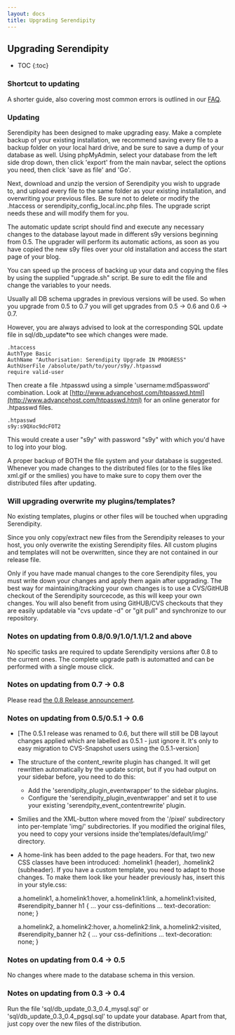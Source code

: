 ```yaml
---
layout: docs
title: Upgrading Serendipity
---
```


<h2>Upgrading Serendipity</h2>

* TOC
{:toc}

### Shortcut to updating

A shorter guide, also covering most common errors is outlined in our [FAQ](/docs/faq/index.html#A18).

### Updating

Serendipity has been designed to make upgrading easy. Make a complete backup of your existing installation, we recommend saving every file to a backup folder on your local hard drive, and be sure to save a dump of your database as well. Using phpMyAdmin, select your database from the left side drop down, then click 'export' from the main navbar, select the options you need, then click 'save as file' and 'Go'.

Next, download and unzip the version of Serendipity you wish to upgrade to, and upload every file to the same folder as your existing installation, and overwriting your previous files. Be sure not to delete or modify the .htaccess or serendipity\_config\_local.inc.php files. The upgrade script needs these and will modify them for you.

The automatic update script should find and execute any necessary changes to the database layout made in different s9y versions beginning from 0.5. The upgrader will perform its automatic actions, as soon as you have copied the new s9y files over your old installation and access the start page of your blog.

You can speed up the process of backing up your data and copying the files by using the supplied "upgrade.sh" script. Be sure to edit the file and change the variables to your needs.

Usually all DB schema upgrades in previous versions will be used. So when you upgrade from 0.5 to 0.7 you will get upgrades from 0.5 -\> 0.6 and 0.6 -\> 0.7.

However, you are always advised to look at the corresponding SQL update file in sql/db\_update\*to see which changes were made.

    .htaccess
    AuthType Basic
    AuthName "Authorisation: Serendipity Upgrade IN PROGRESS"
    AuthUserFile /absolute/path/to/your/s9y/.htpasswd
    require valid-user

Then create a file .htpasswd using a simple 'username:md5password' combination. Look at [http://www.advancehost.com/htpasswd.html](http://www.advancehost.com/htpasswd.html) for an online generator for .htpasswd files.

    .htpasswd
    s9y:s9QXoc9dcFOT2

This would create a user "s9y" with password "s9y" with which you'd have to log into your blog.

A proper backup of BOTH the file system and your database is suggested. Whenever you made changes to the distributed files (or to the files like xml.gif or the smilies) you have to make sure to copy them over the distributed files after updating.

### Will upgrading overwrite my plugins/templates?

No existing templates, plugins or other files will be touched when upgrading Serendipity.

Since you only copy/extract new files from the Serendipity releases to your host, you only overwrite the existing Serendipity files. All custom plugins and templates will not be overwritten, since they are not contained in our release file.

Only if you have made manual changes to the core Serendipity files, you must write down your changes and apply them again after upgrading. The best way for maintaining/tracking your own changes is to use a CVS/GitHUB checkout of the Serendipity sourcecode, as this will keep your own changes. You will also benefit from using GitHUB/CVS checkouts that they are easily updatable via "cvs update -d" or "git pull" and synchronize to our repository.

### Notes on updating from 0.8/0.9/1.0/1.1/1.2 and above

No specific tasks are required to update Serendipity versions after 0.8 to the current ones. The complete upgrade path is automatted and can be performed with a single mouse click.

### Notes on updating from 0.7 -\> 0.8

Please read [the 0.8 Release announcement](/63.html).

### Notes on updating from 0.5/0.5.1 -\> 0.6

* [The 0.5.1 release was renamed to 0.6, but there will still be DB layout changes applied which are labelled as 0.5.1 - just ignore it. It's only to easy migration to CVS-Snapshot users using the 0.5.1-version]
* The structure of the content\_rewrite plugin has changed. It will get rewritten automatically by the update script, but if you had output on your sidebar before, you need to do this:
  * Add the 'serendipity\_plugin\_eventwrapper' to the sidebar plugins.
  * Configure the 'serendipity\_plugin\_eventwrapper' and set it to use your existing 'serendpity\_event\_contentrewrite' plugin.
* Smilies and the XML-button where moved from the '/pixel' subdirectory into per-template 'img/' subdirectories. If you modified the original files, you need to copy your versions inside the'templates/default/img/' directory.
* A home-link has been added to the page headers. For that, two new CSS classes have been introduced: .homelink1 (header), .homelink2 (subheader). If you have a custom template, you need to adapt to those changes. To make them look like your header previously has, insert this in your style.css:

    a.homelink1,
    a.homelink1:hover,
    a.homelink1:link,
    a.homelink1:visited,
    #serendipity_banner h1 {
    ... your css-definitions ...
    text-decoration: none;
    }

    a.homelink2,
    a.homelink2:hover,
    a.homelink2:link,
    a.homelink2:visited,
    #serendipity_banner h2 {
    ... your css-definitions ...
    text-decoration: none;
    }

### Notes on updating from 0.4 -\> 0.5

No changes where made to the database schema in this version.

### Notes on updating from 0.3 -\> 0.4

Run the file 'sql/db\_update\_0.3\_0.4\_mysql.sql' or 'sql/db\_update\_0.3\_0.4\_pgsql.sql' to update your database. Apart from that, just copy over the new files of the distribution.
